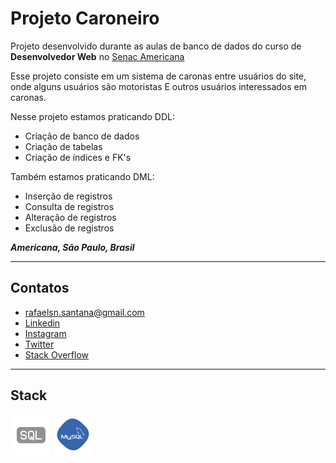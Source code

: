 # Projeto Caroneiro

Projeto desenvolvido durante as aulas de banco de dados do curso de **Desenvolvedor Web** no [Senac Americana](https://www.sp.senac.br/americana)

Esse projeto consiste em um sistema de caronas entre usuários do site, onde alguns usuários são motoristas E outros usuários interessados em caronas.

Nesse projeto estamos praticando DDL:
- Criação de banco de dados
- Criação de tabelas
- Criação de índices e FK's

Também estamos praticando DML:
- Inserção de registros
- Consulta de registros
- Alteração de registros
- Exclusão de registros

***Americana, São Paulo, Brasil***

-----
## Contatos
- [rafaelsn.santana@gmail.com](mailto:rafaelsn.santana@gmail.com)
- [Linkedin](https://br.linkedin.com/)
- [Instagram](https://www.instagram.com/?hl=pt-br)
- [Twitter](https://twitter.com/login?lang=pt)
- [Stack Overflow](https://pt.stackoverflow.com/)
-----
## Stack

![SQL](iconfinder_icon-24-file-sql_315896.png)
![MySQL](iconfinder_my_sql_682683.png)


